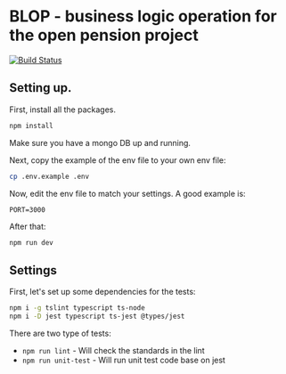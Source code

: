 # BLOP - business logic operation for the open pension project

[![Build Status](https://travis-ci.org/RoySegall/bonappetit.svg?branch=master)](https://travis-ci.org/RoySegall/bonappetit)

## Setting up.

First, install all the packages.
```bash
npm install
```

Make sure you have a mongo DB up and running. 

Next, copy the example of the env file to your own env file:
```bash
cp .env.example .env
```

Now, edit the env file to match your settings. A good example is:
```dotenv
PORT=3000
```

After that:
```bash
npm run dev
```

## Settings

First, let's set up some dependencies for the tests:

```bash
npm i -g tslint typescript ts-node
npm i -D jest typescript ts-jest @types/jest
```

There are two type of tests:

* `npm run lint` - Will check the standards in the lint
* `npm run unit-test` - Will run unit test code base on jest
